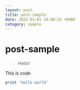 ```yaml
---
layout: post
title: post-sample
date: 2022-01-01 19:40:23 +0900
category: sample
---
```

# post-sample
> Hello!

This is code
```ruby
print 'hello world'
```